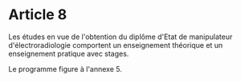 # Article 8

Les études en vue de l'obtention du diplôme d'Etat de manipulateur d'électroradiologie comportent un enseignement théorique et un enseignement pratique avec stages.

Le programme figure à l'annexe 5.
